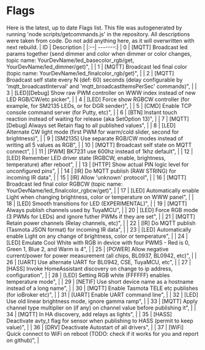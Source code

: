 # Flags
Here is the latest, up to date Flags list.
This file was autogenerated by running 'node scripts/getcommands.js' in the repository.
All descriptions were taken from code.
Do not add anything here, as it will overwritten with next rebuild.
| ID |   Description  |
|:--| -------:|
| 0 | [MQTT] Broadcast led params together (send dimmer and color when dimmer or color changes, topic name: YourDevName/led_basecolor_rgb/get, YourDevName/led_dimmer/get)", |
| 1 | [MQTT] Broadcast led final color (topic name: YourDevName/led_finalcolor_rgb/get)", |
| 2 | [MQTT] Broadcast self state every N (def: 60) seconds (delay configurable by 'mqtt_broadcastInterval' and 'mqtt_broadcastItemsPerSec' commands)", |
| 3 | [LED][Debug] Show raw PWM controller on WWW index instead of new LED RGB/CW/etc picker", |
| 4 | [LED] Force show RGBCW controller (for example, for SM2135 LEDs, or for DGR sender)", |
| 5 | [CMD] Enable TCP console command server (for Putty, etc)", |
| 6 | [BTN] Instant touch reaction instead of waiting for release (aka SetOption 13)", |
| 7 | [MQTT] [Debug] Always set Retain flag to all published values", |
| 8 | [LED] Alternate CW light mode (first PWM for warm/cold slider, second for brightness)", |
| 9 | [SM2135] Use separate RGB/CW modes instead of writing all 5 values as RGB", |
| 10 | [MQTT] Broadcast self state on MQTT connect", |
| 11 | [PWM] BK7231 use 600hz instead of 1khz default", |
| 12 | [LED] Remember LED driver state (RGBCW, enable, brightness, temperature) after reboot", |
| 13 | [HTTP] Show actual PIN logic level for unconfigured pins", |
| 14 | [IR] Do MQTT publish (RAW STRING) for incoming IR data", |
| 15 | [IR] Allow 'unknown' protocol", |
| 16 | [MQTT] Broadcast led final color RGBCW (topic name: YourDevName/led_finalcolor_rgbcw/get)", |
| 17 | [LED] Automatically enable Light when changing brightness, color or temperature on WWW panel", |
| 18 | [LED] Smooth transitions for LED (EXPERIMENTAL)", |
| 19 | [MQTT] Always publish channels used by TuyaMCU", |
| 20 | [LED] Force RGB mode (3 PWMs for LEDs) and ignore futher PWMs if they are set", |
| 21 | [MQTT] Retain power channels (Relay channels, etc)", |
| 22 | [IR] Do MQTT publish (Tasmota JSON format) for incoming IR data", |
| 23 | [LED] Automatically enable Light on any change of brightness, color or temperature", |
| 24 | [LED] Emulate Cool White with RGB in device with four PWMS - Red is 0, Green 1, Blue 2, and Warm is 4", |
| 25 | [POWER] Allow negative current/power for power measurement (all chips, BL0937, BL0942, etc)", |
| 26 | [UART] Use alternate UART for BL0942, CSE, TuyaMCU, etc", |
| 27 | [HASS] Invoke HomeAssistant discovery on change to ip address, configuration", |
| 28 | [LED] Setting RGB white (FFFFFF) enables temperature mode", |
| 29 | [NETIF] Use short device name as a hostname instead of a long name", |
| 30 | [MQTT] Enable Tasmota TELE etc publishes (for ioBroker etc)", |
| 31 | [UART] Enable UART command line", |
| 32 | [LED] Use old linear brightness mode, ignore gamma ramp", |
| 33 | [MQTT] Apply channel type multiplier on (if any) on channel value before publishing it", |
| 34 | [MQTT] In HA discovery, add relays as lights", |
| 35 | [HASS] Deactivate avty_t flag for sensor when publishing to HASS (permit to keep value)", |
| 36 | [DRV] Deactivate Autostart of all drivers", |
| 37 | [WiFi] Quick connect to WiFi on reboot (TODO: check if it works for you and report on github)", |
